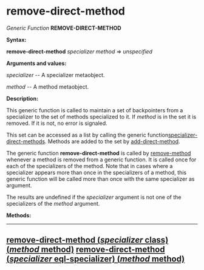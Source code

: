 remove-direct-method
====================

*Generic Function* **REMOVE-DIRECT-METHOD**

**Syntax:**

**remove-direct-method** *specializer* *method* => *unspecified*

**Arguments and values:**

*specializer* -- A specializer metaobject.

*method* -- A method metaobject.

**Description:**

This generic function is called to maintain a set of backpointers from a specializer to the set of methods specialized to it. If *method* is in the set it is removed. If it is not, no error is signaled.

This set can be accessed as a list by calling the generic function[specializer-direct-methods](/docs/meta-object-protocol/specializer-direct-methods). Methods are added to the set by [add-direct-method](/docs/meta-object-protocol/add-direct-method).

The generic function **remove-direct-method** is called by [remove-method](/docs/meta-object-protocol/remove-method) whenever a method is removed from a generic function. It is called once for each of the specializers of the method. Note that in cases where a specializer appears more than once in the specializers of a method, this generic function will be called more than once with the same specializer as argument.

The results are undefined if the *specializer* argument is not one of the specializers of the *method* argument.

**Methods:**

  -----------------------------------------------------------------------------------------------------------------------
  [**remove-direct-method** (*specializer* class) (*method* method)](/docs/meta-object-protocol/remove-direct-method-class)
  [**remove-direct-method** (*specializer* eql-specializer) (*method* method)](/docs/meta-object-protocol/remove-direct-method-eql-specializer)
  -----------------------------------------------------------------------------------------------------------------------


